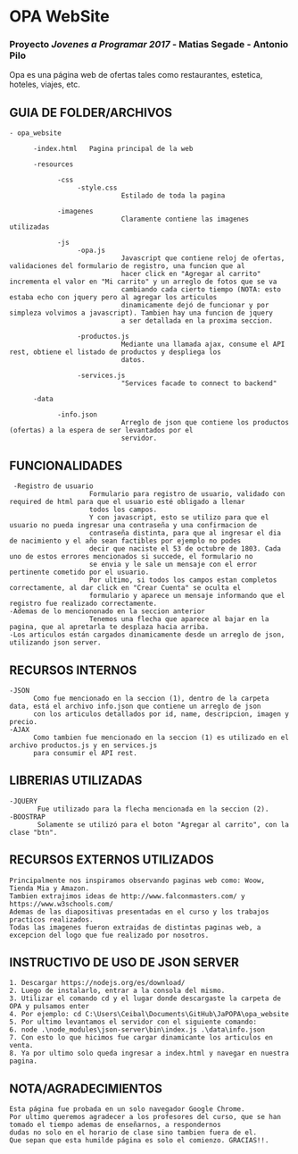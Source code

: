 # OPA WebSite

### Proyecto _Jovenes a Programar 2017_ - Matias Segade - Antonio Pilo

Opa es una página web de ofertas tales como restaurantes, estetica, hoteles, viajes, etc.

GUIA DE FOLDER/ARCHIVOS
-----------------------
    - opa_website
    
          -index.html   Pagina principal de la web
          
          -resources
          
                -css
                     -style.css   
                                Estilado de toda la pagina
                                
                -imagenes   
                                Claramente contiene las imagenes utilizadas
                                
                -js
                     -opa.js    
                                Javascript que contiene reloj de ofertas, validaciones del formulario de registro, una funcion que al
                                hacer click en "Agregar al carrito" incrementa el valor en "Mi carrito" y un arreglo de fotos que se va 
                                cambiando cada cierto tiempo (NOTA: esto estaba echo con jquery pero al agregar los articulos
                                dinamicamente dejó de funcionar y por simpleza volvimos a javascript). Tambien hay una funcion de jquery 
                                a ser detallada en la proxima seccion.
                                
                     -productos.js    
                                Mediante una llamada ajax, consume el API rest, obtiene el listado de productos y despliega los 
                                datos.
                                
                     -services.js     
                                "Services facade to connect to backend"
                                
          -data
          
                -info.json    
                                Arreglo de json que contiene los productos (ofertas) a la espera de ser levantados por el  
                                servidor.
                 
FUNCIONALIDADES
---------------
     -Registro de usuario
                        Formulario para registro de usuario, validado con required de html para que el usuario esté obligado a llenar 
                        todos los campos.
                        Y con javascript, esto se utilizo para que el usuario no pueda ingresar una contraseña y una confirmacion de
                        contraseña distinta, para que al ingresar el dia de nacimiento y el año sean factibles por ejemplo no podes
                        decir que naciste el 53 de octubre de 1803. Cada uno de estos errores mencionados si succede, el formulario no
                        se envia y le sale un mensaje con el error pertinente cometido por el usuario.
                        Por ultimo, si todos los campos estan completos correctamente, al dar click en "Crear Cuenta" se oculta el
                        formulario y aparece un mensaje informando que el registro fue realizado correctamente.
    -Ademas de lo menciononado en la seccion anterior
                        Tenemos una flecha que aparece al bajar en la pagina, que al apretarla te desplaza hacia arriba.
    -Los articulos están cargados dinamicamente desde un arreglo de json, utilizando json server.
    
RECURSOS INTERNOS
-----------------
    -JSON 
          Como fue mencionado en la seccion (1), dentro de la carpeta data, está el archivo info.json que contiene un arreglo de json
          con los articulos detallados por id, name, descripcion, imagen y precio.
    -AJAX
          Como tambien fue mencionado en la seccion (1) es utilizado en el archivo productos.js y en services.js
          para consumir el API rest.
          
LIBRERIAS UTILIZADAS
--------------------
    -JQUERY
           Fue utilizado para la flecha mencionada en la seccion (2).
    -BOOSTRAP
           Solamente se utilizó para el boton "Agregar al carrito", con la clase "btn".
           
RECURSOS EXTERNOS UTILIZADOS
----------------------------
    Principalmente nos inspiramos observando paginas web como: Woow, Tienda Mia y Amazon.
    Tambien extrajimos ideas de http://www.falconmasters.com/ y https://www.w3schools.com/
    Ademas de las diapositivas presentadas en el curso y los trabajos practicos realizados.
    Todas las imagenes fueron extraidas de distintas paginas web, a excepcion del logo que fue realizado por nosotros.
    
INSTRUCTIVO DE USO DE JSON SERVER
---------------------------------
    1. Descargar https://nodejs.org/es/download/
    2. Luego de instalarlo, entrar a la consola del mismo.
    3. Utilizar el comando cd y el lugar donde descargaste la carpeta de OPA y pulsamos enter
    4. Por ejemplo: cd C:\Users\Ceibal\Documents\GitHub\JaPOPA\opa_website
    5. Por ultimo levantamos el servidor con el siguiente comando:
    6. node .\node_modules\json-server\bin\index.js .\data\info.json
    7. Con esto lo que hicimos fue cargar dinamicante los articulos en venta.
    8. Ya por ultimo solo queda ingresar a index.html y navegar en nuestra pagina.
                                
NOTA/AGRADECIMIENTOS
--------------------
    Esta página fue probada en un solo navegador Google Chrome.
    Por ultimo queremos agradecer a los profesores del curso, que se han tomado el tiempo ademas de enseñarnos, a respondernos
    dudas no solo en el horario de clase sino tambien fuera de el.
    Que sepan que esta humilde página es solo el comienzo. GRACIAS!!.
                        
                        
 
        
